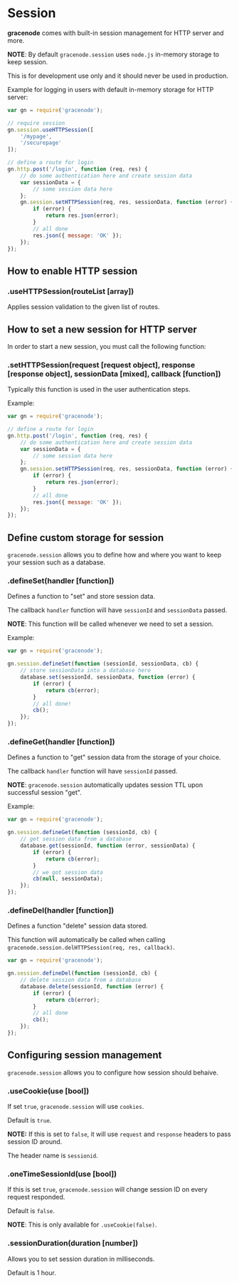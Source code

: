 # Session

**gracenode** comes with built-in session management for HTTP server and more.

**NOTE**: By default `gracenode.session` uses `node.js` in-memory storage to keep session.

This is for development use only and it should never be used in production.

Example for logging in users with default in-memory storage for HTTP server:

```javascript
var gn = require('gracenode');

// require session
gn.session.useHTTPSession([
	'/mypage',
	'/securepage'
]);

// define a route for login
gn.http.post('/login', function (req, res) {
	// do some authentication here and create session data
	var sessionData = {
		// some session data here
	};
	gn.session.setHTTPSession(req, res, sessionData, function (error) {
		if (error) {
			return res.json(error);
		}
		// all done
		res.json({ message: 'OK' });
	});
});
```

## How to enable HTTP session

### .useHTTPSession(routeList [array])

Applies session validation to the given list of routes.

## How to set a new session for HTTP server

In order to start a new session, you must call the following function:

### .setHTTPSession(request [request object], response [response object], sessionData [mixed], callback [function])

Typically this function is used in the user authentication steps.

Example:

```javascript
var gn = require('gracenode');

// define a route for login
gn.http.post('/login', function (req, res) {
	// do some authentication here and create session data
	var sessionData = {
		// some session data here
	};
	gn.session.setHTTPSession(req, res, sessionData, function (error) {
		if (error) {
			return res.json(error);
		}
		// all done
		res.json({ message: 'OK' });
	});
});
```

## Define custom storage for session

`gracenode.session` allows you to define how and where you want to keep your session such as a database.

### .defineSet(handler [function])

Defines a function to "set" and store session data.

The callback `handler` function will have `sessionId` and `sessionData` passed.

**NOTE**: This function will be called whenever we need to set a session.

Example:

```javascript
var gn = require('gracenode');

gn.session.defineSet(function (sessionId, sessionData, cb) {
	// store sessionData into a database here
	database.set(sessionId, sessionData, function (error) {
		if (error) {
			return cb(error);
		}
		// all done!
		cb();
	});
});
```

### .defineGet(handler [function])

Defines a function to "get" session data from the storage of your choice.

The callback `handler` function will have `sessionId` passed.

**NOTE**: `gracenode.session` automatically updates session TTL upon successful session "get".

Example:

```javascript
var gn = require('gracenode');

gn.session.defineGet(function (sessionId, cb) {
	// get session data from a database
	database.get(sessionId, function (error, sessionData) {
		if (error) {
			return cb(error);
		}
		// we got session data
		cb(null, sessionData);
	});
});
```

### .defineDel(handler [function])

Defines a function "delete" session data stored.

This function will automatically be called when calling `gracenode.session.delHTTPSession(req, res, callback)`.

```javascript
var gn = require('gracenode');

gn.session.defineDel(function (sessionId, cb) {
	// delete session data from a database
	database.delete(sessionId, function (error) {
		if (error) {
			return cb(error);
		}
		// all done
		cb();
	});
});
```

## Configuring session management

`gracenode.session` allows you to configure how session should behaive.

### .useCookie(use [bool])

If set `true`, `gracenode.session` will use `cookies`.

Default is `true`.

**NOTE:** If this is set to `false`, it will use `request` and `response` headers to pass session ID around.

The header name is `sessionid`.

### .oneTimeSessionId(use [bool])

If this is set `true`, `gracenode.session` will change session ID on every request responded.

Default is `false`.

**NOTE**: This is only available for `.useCookie(false)`.

### .sessionDuration(duration [number])

Allows you to set session duration in milliseconds.

Default is 1 hour.
